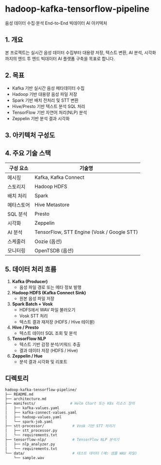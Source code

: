 # hadoop-kafka-tensorflow-pipeline
음성 데이터 수집·분석 End-to-End 빅데이터 AI 아키텍처

## 1. 개요
본 프로젝트는 실시간 음성 데이터 수집부터 대용량 저장, 텍스트 변환, AI 분석, 시각화까지의 엔드 투 엔드 빅데이터 AI 플랫폼 구축을 목표로 합니다.

## 2. 목표
- Kafka 기반 실시간 음성 메타데이터 수집
- Hadoop 기반 대용량 음성 파일 저장
- Spark 기반 배치 전처리 및 STT 변환
- Hive/Presto 기반 텍스트 분석 SQL 처리
- TensorFlow 기반 자연어 처리(NLP) 분석
- Zeppelin 기반 분석 결과 시각화

## 3. 아키텍처 구성도


## 4. 주요 기술 스택

| 구성 요소    | 기술명                                           |
|--------------|-------------------------------------------------|
| 메시징       | Kafka, Kafka Connect                             |
| 스토리지     | Hadoop HDFS                                      |
| 배치 처리     | Spark                                            |
| 메타스토어   | Hive Metastore                                   |
| SQL 분석     | Presto                                           |
| 시각화       | Zeppelin                                         |
| AI 분석      | TensorFlow, STT Engine (Vosk / Google STT)       |
| 스케줄러     | Oozie (옵션)                                     |
| 모니터링     | OpenTSDB (옵션)                                  |

## 5. 데이터 처리 흐름

1. **Kafka (Producer)**
   - 음성 파일 경로 또는 메타 정보 발행
2. **Hadoop HDFS (Kafka Connect Sink)**
   - 원본 음성 파일 저장
3. **Spark Batch + Vosk**
   - HDFS에서 WAV 파일 불러오기
   - Vosk STT 처리
   - 텍스트 결과 재저장 (HDFS / Hive 테이블)
4. **Hive / Presto**
   - 텍스트 데이터 SQL 조회 및 분석
5. **TensorFlow NLP**
   - 텍스트 기반 감정 분석/키워드 추출
   - 결과 데이터 저장 (HDFS / Hive)
6. **Zeppelin / Hue**
   - 분석 결과 시각화 및 리포트
  
## 디렉토리
```bash
hadoop-kafka-tensorflow-pipeline/
├── README.md
├── architecture.md
├── manifests/                # Helm Chart 또는 K8s 리소스 정의
│   ├── kafka-values.yaml
│   ├── kafka-connect-values.yaml
│   ├── hadoop-values.yaml
│   └── spark-job.yaml
├── stt-processor/             # Vosk 기반 STT 처리기
│   ├── stt_processor.py
│   └── requirements.txt
├── tensorflow-nlp/            # TensorFlow NLP 분석기
│   ├── nlp_analyzer.py
│   └── requirements.txt
└── data/                      # 테스트 데이터 (예: 샘플 WAV 파일)
    └── sample.wav
```
